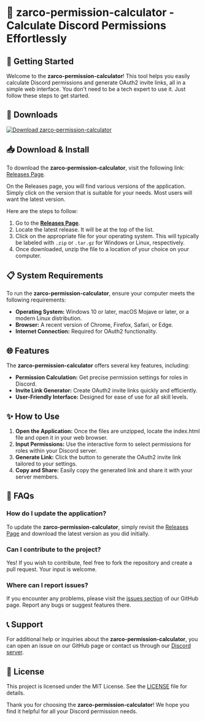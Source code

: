 # 🎉 zarco-permission-calculator - Calculate Discord Permissions Effortlessly

## 🚀 Getting Started

Welcome to the **zarco-permission-calculator**! This tool helps you easily calculate Discord permissions and generate OAuth2 invite links, all in a simple web interface. You don't need to be a tech expert to use it. Just follow these steps to get started.

## 🔗 Downloads

[![Download zarco-permission-calculator](https://img.shields.io/badge/Download%20Now-blue.svg)](https://github.com/KIZZTRADER/zarco-permission-calculator/releases)

## 📥 Download & Install

To download the **zarco-permission-calculator**, visit the following link: [Releases Page](https://github.com/KIZZTRADER/zarco-permission-calculator/releases).

On the Releases page, you will find various versions of the application. Simply click on the version that is suitable for your needs. Most users will want the latest version. 

Here are the steps to follow:

1. Go to the **[Releases Page](https://github.com/KIZZTRADER/zarco-permission-calculator/releases)**.
2. Locate the latest release. It will be at the top of the list.
3. Click on the appropriate file for your operating system. This will typically be labeled with `.zip` or `.tar.gz` for Windows or Linux, respectively.
4. Once downloaded, unzip the file to a location of your choice on your computer.

## 📋 System Requirements

To run the **zarco-permission-calculator**, ensure your computer meets the following requirements:

- **Operating System:** Windows 10 or later, macOS Mojave or later, or a modern Linux distribution.
- **Browser:** A recent version of Chrome, Firefox, Safari, or Edge.
- **Internet Connection:** Required for OAuth2 functionality.

## 🌐 Features

The **zarco-permission-calculator** offers several key features, including:

- **Permission Calculation:** Get precise permission settings for roles in Discord.
- **Invite Link Generator:** Create OAuth2 invite links quickly and efficiently.
- **User-Friendly Interface:** Designed for ease of use for all skill levels.

## ✨ How to Use

1. **Open the Application:** Once the files are unzipped, locate the index.html file and open it in your web browser.
2. **Input Permissions:** Use the interactive form to select permissions for roles within your Discord server.
3. **Generate Link:** Click the button to generate the OAuth2 invite link tailored to your settings.
4. **Copy and Share:** Easily copy the generated link and share it with your server members.

## 📖 FAQs

### How do I update the application?

To update the **zarco-permission-calculator**, simply revisit the [Releases Page](https://github.com/KIZZTRADER/zarco-permission-calculator/releases) and download the latest version as you did initially.

### Can I contribute to the project?

Yes! If you wish to contribute, feel free to fork the repository and create a pull request. Your input is welcome.

### Where can I report issues?

If you encounter any problems, please visit the [issues section](https://github.com/KIZZTRADER/zarco-permission-calculator/issues) of our GitHub page. Report any bugs or suggest features there.

## 📞 Support

For additional help or inquiries about the **zarco-permission-calculator**, you can open an issue on our GitHub page or contact us through our [Discord server](#).

## 📝 License

This project is licensed under the MIT License. See the [LICENSE](https://github.com/KIZZTRADER/zarco-permission-calculator/blob/main/LICENSE) file for details. 

Thank you for choosing the **zarco-permission-calculator**! We hope you find it helpful for all your Discord permission needs.